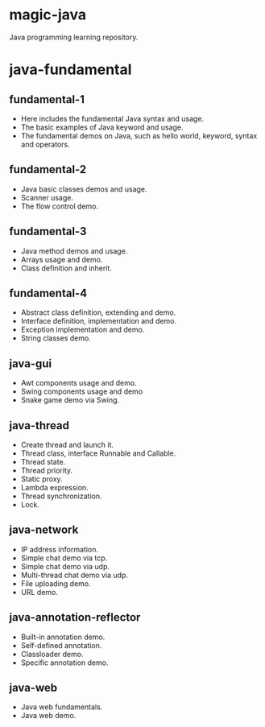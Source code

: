 # magic-java
Java programming learning repository.

# java-fundamental
## fundamental-1
- Here includes the fundamental Java syntax and usage.
- The basic examples of Java keyword and usage.
- The fundamental demos on Java, such as hello world, keyword, syntax and operators.

## fundamental-2
- Java basic classes demos and usage.
- Scanner usage.
- The flow control demo.

## fundamental-3
- Java method demos and usage.
- Arrays usage and demo.
- Class definition and inherit.

## fundamental-4
- Abstract class definition, extending and demo.
- Interface definition, implementation and demo.
- Exception implementation and demo.
- String classes demo.

## java-gui
- Awt components usage and demo.
- Swing components usage and demo
- Snake game demo via Swing.

## java-thread
- Create thread and launch it.
- Thread class, interface Runnable and Callable.
- Thread state.
- Thread priority.
- Static proxy.
- Lambda expression.
- Thread synchronization.
- Lock.

## java-network
- IP address information.
- Simple chat demo via tcp.
- Simple chat demo via udp.
- Multi-thread chat demo via udp.
- File uploading demo.
- URL demo.

## java-annotation-reflector
- Built-in annotation demo.
- Self-defined annotation.
- Classloader demo.
- Specific annotation demo.

## java-web
- Java web fundamentals.
- Java web demo.

